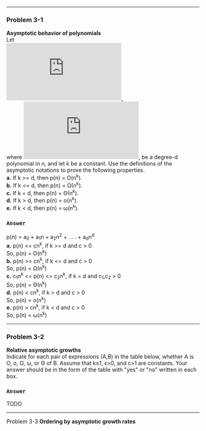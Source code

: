 ***
### Problem 3-1
**Asymptotic behavior of polynomials**  
Let  
![](https://latex.codecogs.com/png.latex?p%28n%29%3D%5Csum_%7Bi%3D0%7D%5E%7Bd%7Da_%7Bi%7Dn%5E%7Bi%7D),  
where ![](https://latex.codecogs.com/png.latex?a_%7Bd%7D%3E%200), be a degree-d polynomial in n, and let k be a constant. Use the
definitions of the asymptotic notations to prove the following properties.  
**a.** If k >= d, then p(n) = O(n<sup>k</sup>).  
**b.** If k <= d, then p(n) = Ω(n<sup>k</sup>).  
**c.** If k = d, then p(n) = Θ(n<sup>k</sup>).  
**d.** If k > d, then p(n) = o(n<sup>k</sup>).  
**e.** If k < d, then p(n) = ω(n<sup>k</sup>).
### `Answer`
p(n) = a<sub>0</sub> + a<sub>1</sub>n + a<sub>2</sub>n<sup>2</sup> + . . . + a<sub>d</sub>n<sup>d</sup>  
**a.** p(n) <= cn<sup>k</sup>, if k >= d and c > 0  
So, p(n) = O(n<sup>k</sup>)  
**b.** p(n) >= cn<sup>k</sup>, if k <= d and c > 0  
So, p(n) = Ω(n<sup>k</sup>)  
**c.** c<sub>1</sub>n<sup>k</sup> <= p(n) <= c<sub>2</sub>n<sup>k</sup>, if k = d and c<sub>1</sub>,c<sub>2</sub> > 0  
So, p(n) = Θ(n<sup>k</sup>)  
**d.** p(n) < cn<sup>k</sup>, if k > d and c > 0  
So, p(n) = o(n<sup>k</sup>)  
**e.** p(n) > cn<sup>k</sup>, if k < d and c > 0   
So, p(n) = ω(n<sup>k</sup>)  

***
### Problem 3-2
**Relative asymptotic growths**  
Indicate for each pair of expressions (A,B) in the table below, whether A is O, o, Ω, ω, or Θ of B. Assume that k≥1, ϵ>0, and c>1 are 
constants. Your answer should be in the form of the table with "yes" or "no" written in each box.
### `Answer`
TODO
<!---
A | B | O | o | Ω | ω | Θ 
:----:|:----:|:----:|:----:|:----:|:----:|:----:
![](http://latex.codecogs.com/gif.latex?\\lg^kn) | ![](http://latex.codecogs.com/gif.latex?n^\\epsilon) | yes | yes | no | no | no
![](https://latex.codecogs.com/png.latex?n%5E%7Bk%7D) | ![](http://latex.codecogs.com/gif.latex?c^n) | yes | yes | no | no | no
![](http://latex.codecogs.com/gif.latex?\\sqrt{n}) | ![](http://latex.codecogs.com/gif.latex?n^\\sin{n}) | no | no | no | no | no
![](http://latex.codecogs.com/gif.latex?\\2^n) | ![](http://latex.codecogs.com/gif.latex?2^{n/2}) | no | no | yes | yes | no
![](http://latex.codecogs.com/gif.latex?n^\\lg{c}) | ![](http://latex.codecogs.com/gif.latex?c^\\lg{n}) | yes | no | yes | no | yes
![](http://latex.codecogs.com/gif.latex?\\lg{\(n!\)}) | ![](http://latex.codecogs.com/gif.latex?\\lg{\(n^n\)}) | yes | no | yes | no | yes
--->  

***
Problem 3-3
**Ordering by asymptotic growth rates**  
